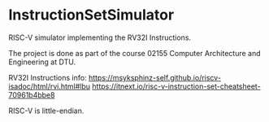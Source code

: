 # InstructionSetSimulator

RISC-V simulator implementing the RV32I Instructions.

The project is done as part of the course 02155 Computer Architecture and Engineering at DTU.

RV32I Instructions info:
https://msyksphinz-self.github.io/riscv-isadoc/html/rvi.html#lbu
https://itnext.io/risc-v-instruction-set-cheatsheet-70961b4bbe8


RISC-V is little-endian.